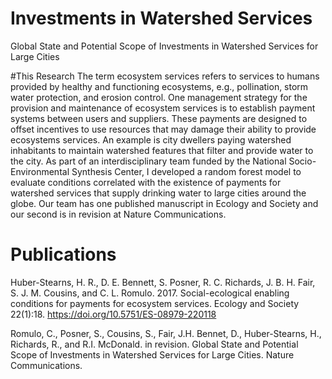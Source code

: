 # Investments in Watershed Services
Global State and Potential Scope of Investments in Watershed Services for Large Cities

#This Research
The term ecosystem services refers to services to humans provided by healthy and functioning ecosystems, e.g., pollination, storm water protection, and erosion control. One management strategy for the provision and maintenance of ecosystem services is to establish payment systems between users and suppliers. These payments are designed to offset incentives to use resources that may damage their ability to provide ecosystems services. An example is city dwellers paying watershed inhabitants to maintain watershed features that filter and provide water to the city. As part of an interdisciplinary team funded by the National Socio-Environmental Synthesis Center, I developed a random forest model to evaluate conditions correlated with the existence of payments for watershed services that supply drinking water to large cities around the globe. Our team has one published manuscript in Ecology and Society and our second is in revision at Nature Communications.

# Publications
Huber-Stearns, H. R., D. E. Bennett, S. Posner, R. C. Richards, J. B. H. Fair, S. J. M. Cousins, and C. L. Romulo. 2017. Social-ecological enabling conditions for payments for ecosystem services. Ecology and Society 22(1):18. 
https://doi.org/10.5751/ES-08979-220118

Romulo, C., Posner, S., Cousins, S., Fair, J.H. Bennet, D., Huber-Stearns, H., Richards, R., and R.I. McDonald. in revision. Global State and Potential Scope of Investments in Watershed Services for Large Cities. Nature Communications.
